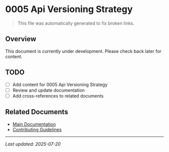 # 0005 Api Versioning Strategy

> This file was automatically generated to fix broken links.

## Overview

This document is currently under development. Please check back later for content.

## TODO

- [ ] Add content for 0005 Api Versioning Strategy
- [ ] Review and update documentation
- [ ] Add cross-references to related documents

## Related Documents

- [Main Documentation](../../index.md)
- [Contributing Guidelines](../../CONTRIBUTING.md)

______________________________________________________________________

*Last updated: 2025-07-20*

